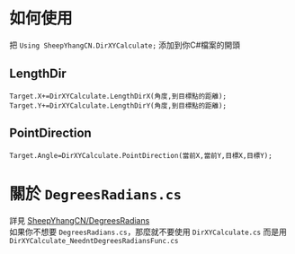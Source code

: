 # 如何使用
把 ```Using SheepYhangCN.DirXYCalculate;``` 添加到你C#檔案的開頭

## LengthDir
```Target.X+=DirXYCalculate.LengthDirX(角度,到目標點的距離);```<br>
```Target.Y+=DirXYCalculate.LengthDirY(角度,到目標點的距離);```

## PointDirection
```Target.Angle=DirXYCalculate.PointDirection(當前X,當前Y,目標X,目標Y);```

# 關於 ```DegreesRadians.cs```
詳見 [SheepYhangCN/DegreesRadians](https://github.com/SheepYhangCN/DegreesRadians) <br>
如果你不想要 ```DegreesRadians.cs```，那麼就不要使用 ```DirXYCalculate.cs``` 而是用 ```DirXYCalculate_NeedntDegreesRadiansFunc.cs```